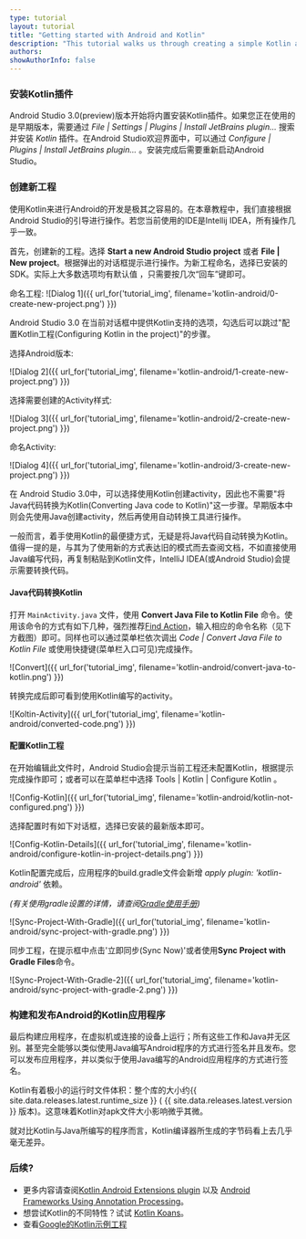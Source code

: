 ```yaml
---
type: tutorial
layout: tutorial
title: "Getting started with Android and Kotlin"
description: "This tutorial walks us through creating a simple Kotlin application for Android using Android Studio."
authors: 
showAuthorInfo: false
---
```


### 安装Kotlin插件

Android Studio 3.0(preview)版本开始将内置安装Kotlin插件。如果您正在使用的是早期版本，需要通过 _File \| Settings \| Plugins \| Install JetBrains plugin..._ 搜索并安装 *Kotlin* 插件。在Android Studio欢迎界面中，可以通过 _Configure \| Plugins \| Install JetBrains plugin..._ 。安装完成后需要重新启动Android Studio。

### 创建新工程

使用Kotlin来进行Android的开发是极其之容易的。在本章教程中，我们直接根据Android Studio的引导进行操作。若您当前使用的IDE是Intellij IDEA，所有操作几乎一致。

首先，创建新的工程。选择 **Start a new Android Studio project** 或者 **File | New project**。根据弹出的对话框提示进行操作。为新工程命名，选择已安装的SDK。实际上大多数选项均有默认值 ，只需要按几次“回车”键即可。

命名工程:
![Dialog 1]({{ url_for('tutorial_img', filename='kotlin-android/0-create-new-project.png') }})

Android Studio 3.0 在当前对话框中提供Kotlin支持的选项，勾选后可以跳过"配置Kotlin工程(Configuring Kotlin in the project)"的步骤。

选择Android版本:

![Dialog 2]({{ url_for('tutorial_img', filename='kotlin-android/1-create-new-project.png') }})

选择需要创建的Activity样式:

![Dialog 3]({{ url_for('tutorial_img', filename='kotlin-android/2-create-new-project.png') }})

命名Activity:

![Dialog 4]({{ url_for('tutorial_img', filename='kotlin-android/3-create-new-project.png') }})

在 Android Studio 3.0中，可以选择使用Kotlin创建activity，因此也不需要"将Java代码转换为Kotlin(Converting
Java code to Kotlin)"这一步骤。早期版本中则会先使用Java创建activity，然后再使用自动转换工具进行操作。

一般而言，着手使用Kotlin的最便捷方式，无疑是将Java代码自动转换为Kotlin。值得一提的是，与其为了使用新的方式表达旧的模式而去查阅文档，不如直接使用Java编写代码，再复制粘贴到Kotlin文件，IntelliJ IDEA(或Android Studio)会提示需要转换代码。
#### Java代码转换Kotlin

打开 `MainActivity.java` 文件，使用 **Convert Java File to Kotlin File** 命令。使用该命令的方式有如下几种，强烈推荐[Find Action](https://www.jetbrains.com/idea/help/navigating-to-action.html)，输入相应的命令名称（见下方截图）即可。同样也可以通过菜单栏依次调出 _Code \| Convert Java File to Kotlin File_ 或使用快捷键(菜单栏入口可见)完成操作。
 
![Convert]({{ url_for('tutorial_img', filename='kotlin-android/convert-java-to-kotlin.png') }})

转换完成后即可看到使用Kotlin编写的activity。

![Koltin-Activity]({{ url_for('tutorial_img', filename='kotlin-android/converted-code.png') }})

#### 配置Kotlin工程

在开始编辑此文件时，Android Studio会提示当前工程还未配置Kotlin，根据提示完成操作即可；或者可以在菜单栏中选择 Tools | Kotlin | Configure Kotlin 。  

![Config-Kotlin]({{ url_for('tutorial_img', filename='kotlin-android/kotlin-not-configured.png') }})

选择配置时有如下对话框，选择已安装的最新版本即可。

![Config-Kotlin-Details]({{ url_for('tutorial_img', filename='kotlin-android/configure-kotlin-in-project-details.png') }})

Kotlin配置完成后，应用程序的build.gradle文件会新增 _apply plugin: 'kotlin-android'_ 依赖。

*(有关使用gradle设置的详情，请查阅[Gradle使用手册](/docs/reference/using-gradle.html))*
 
![Sync-Project-With-Gradle]({{ url_for('tutorial_img', filename='kotlin-android/sync-project-with-gradle.png') }})

同步工程，在提示框中点击'立即同步(Sync Now)'或者使用**Sync Project with Gradle Files**命令。

![Sync-Project-With-Gradle-2]({{ url_for('tutorial_img', filename='kotlin-android/sync-project-with-gradle-2.png') }})

### 构建和发布Android的Kotlin应用程序

最后构建应用程序，在虚拟机或连接的设备上运行；所有这些工作和Java并无区别。甚至完全能够以类似使用Java编写Android程序的方式进行签名并且发布。您可以发布应用程序，并以类似于使用Java编写的Android应用程序的方式进行签名。

Kotlin有着极小的运行时文件体积：整个库的大小约{{ site.data.releases.latest.runtime_size }} ( {{ site.data.releases.latest.version }} 版本)。这意味着Kotlin对apk文件大小影响微乎其微。

就对比Kotlin与Java所编写的程序而言，Kotlin编译器所生成的字节码看上去几乎毫无差异。

### 后续?
* 更多内容请查阅[Kotlin Android Extensions plugin](android-plugin.html) 以及 [Android Frameworks Using Annotation Processing](android-frameworks.html)。
* 想尝试Kotlin的不同特性？试试 [Kotlin Koans](koans.html)。
* 查看[Google的Kotlin示例工程](https://developer.android.com/samples/index.html?language=kotlin)